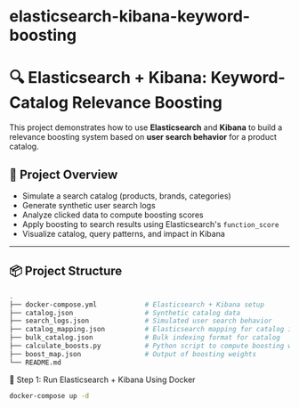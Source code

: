 # elasticsearch-kibana-keyword-boosting
# 🔍 Elasticsearch + Kibana: Keyword-Catalog Relevance Boosting

This project demonstrates how to use **Elasticsearch** and **Kibana** to build a relevance boosting system based on **user search behavior** for a product catalog.

## 🚀 Project Overview

- Simulate a search catalog (products, brands, categories)
- Generate synthetic user search logs
- Analyze clicked data to compute boosting scores
- Apply boosting to search results using Elasticsearch's `function_score`
- Visualize catalog, query patterns, and impact in Kibana

---

## 📦 Project Structure

```bash
.
├── docker-compose.yml            # Elasticsearch + Kibana setup
├── catalog.json                  # Synthetic catalog data
├── search_logs.json              # Simulated user search behavior
├── catalog_mapping.json          # Elasticsearch mapping for catalog index
├── bulk_catalog.json             # Bulk indexing format for catalog
├── calculate_boosts.py           # Python script to compute boosting weights
├── boost_map.json                # Output of boosting weights
└── README.md
```
🐳 Step 1: Run Elasticsearch + Kibana Using Docker

```bash
docker-compose up -d
```

